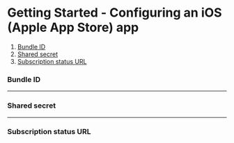 # Getting Started - Configuring an iOS (Apple App Store) app

1. [Bundle ID](#bundle-id)
1. [Shared secret](#shared-secret)
1. [Subscription status URL](#subscription-status-url)

### Bundle ID

---

### Shared secret

---

### Subscription status URL
